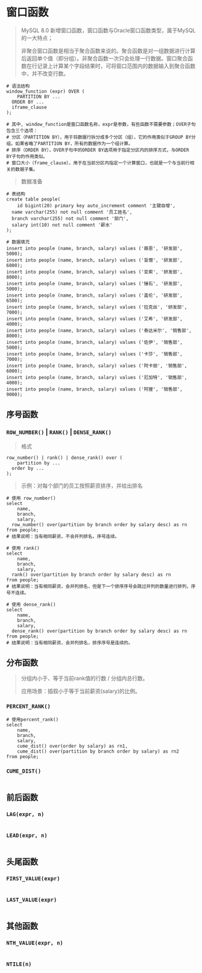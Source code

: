 # 窗口函数

> MySQL 8.0 新增窗口函数，窗口函数与Oracle窗口函数类型，属于MySQL的一大特点；
>
> 非聚合窗口函数是相当于聚合函数来说的。聚合函数是对一组数据进行计算后返回单个值（即分组）。非聚合函数一次只会处理一行数据。窗口聚合函数在行记录上计算某个字段结果时，可将窗口范围内的数据输入到聚合函数中，并不改变行数。

```mysql
# 语法结构
window_function (expr) OVER (
	PARTITION BY ...
  ORDER BY ...
  iframe_clause
);

# 其中, window_function是窗口函数名称，expr是参数，有些函数不需要参数；OVER子句包含三个选项：
# 分区（PARTITION BY），用于将数据行拆分成多个分区（组），它的作用类似于GROUP BY分组。如果省略了PARTITION BY，所有的数据作为一个组计算。
# 排序（ORDER BY），OVER子句中的ORDER BY选项用于指定分区内的排序方式，与ORDER BY子句的作用类似。
# 窗口大小（frame_clause），用于在当前分区内指定一个计算窗口，也就是一个与当前行相关的数据子集。
```



> 数据准备

```mysql
# 表结构
create table people(
	id bigint(20) primary key auto_increment comment '主键自增',
  name varchar(255) not null comment '员工姓名',
  branch varchar(255) not null comment '部门',
  salary int(10) not null comment '薪水'
);

# 数据填充
insert into people (name, branch, salary) values ('薇恩', '研发部', 5000);
insert into people (name, branch, salary) values ('盲僧', '研发部', 6000);
insert into people (name, branch, salary) values ('亚索', '研发部', 8000);
insert into people (name, branch, salary) values ('锤石', '研发部', 5000);
insert into people (name, branch, salary) values ('盖伦', '研发部', 6500);
insert into people (name, branch, salary) values ('拉克丝', '研发部', 7000);
insert into people (name, branch, salary) values ('艾希', '研发部', 4000);
insert into people (name, branch, salary) values ('泰达米尔', '销售部', 8000);
insert into people (name, branch, salary) values ('佐伊', '销售部', 5000);
insert into people (name, branch, salary) values ('卡莎', '销售部', 7000);
insert into people (name, branch, salary) values ('阿卡丽', '销售部', 6000);
insert into people (name, branch, salary) values ('厄加特', '销售部', 4000);
insert into people (name, branch, salary) values ('阿狸', '销售部', 9000);
```





## 序号函数

### `ROW_NUMBER()` | `RANK()` | `DENSE_RANK()`

> 格式

```mysql
row_number() | rank() | dense_rank() over (
	partition by ...
  order by ...
);
```



> 示例：对每个部门的员工按照薪资排序，并给出排名

```mysql
# 使用 row_number()
select 
	name,
	branch,
	salary,
  row_number() over(partition by branch order by salary desc) as rn
from people;
# 结果说明：当有相同薪资，不会并列排名，序号连续。

# 使用 rank()
select 
	name,
	branch,
	salary,
  rank() over(partition by branch order by salary desc) as rn
from people;
# 结果说明：当有相同薪资，会并列排名，但是下一个排序序号会跳过并列的数量进行排列，序号不连续。

# 使用 dense_rank()
select 
	name,
	branch,
	salary,
  dense_rank() over(partition by branch order by salary desc) as rn
from people;
# 结果说明：当有相同薪资，会并列排名，排序序号是连续的。
```



## 分布函数

> 分组内小于、等于当前rank值的行数 / 分组内总行数。
>
> 应用场景：插叙小于等于当前薪资(salary)的比例。

### `PERCENT_RANK()`

```mysql
# 使用percent_rank()
select 
	name, 
	branch, 
	salary, 
	cume_dist() over(order by salary) as rn1,
	cume_dist() over(partition by branch order by salary) as rn2
from people;
```



### `CUME_DIST()`

```mysql

```



## 前后函数



### `LAG(expr, n)`

```mysql

```



### `LEAD(expr, n)`

```mysql

```



## 头尾函数

### `FIRST_VALUE(expr)`

```mysql

```



### `LAST_VALUE(expr)`

```mysql

```



## 其他函数

### `NTH_VALUE(expr, n)`

```mysql

```



### `NTILE(n)`

```mysql

```